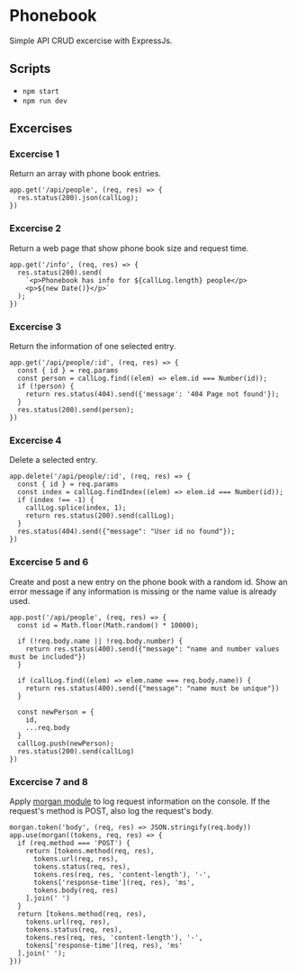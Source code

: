 # Phonebook

Simple API CRUD excercise with ExpressJs.

## Scripts

* `npm start`
* `npm run dev`

## Excercises

### Excercise 1

Return an array with phone book entries.

```
app.get('/api/people', (req, res) => {
  res.status(200).json(callLog);
})
```

### Excercise 2

Return a web page that show phone book size and request time.

```
app.get('/info', (req, res) => {
  res.status(200).send(
    `<p>Phonebook has info for ${callLog.length} people</p>
    <p>${new Date()}</p>`
  );
})
```

### Excercise 3

Return the information of one selected entry.

```
app.get('/api/people/:id', (req, res) => {
  const { id } = req.params
  const person = callLog.find((elem) => elem.id === Number(id));
  if (!person) {
    return res.status(404).send({'message': '404 Page not found'});
  } 
  res.status(200).send(person);
})
```

### Excercise 4

Delete a selected entry.

```
app.delete('/api/people/:id', (req, res) => {
  const { id } = req.params
  const index = callLog.findIndex((elem) => elem.id === Number(id));
  if (index !== -1) {
    callLog.splice(index, 1);
    return res.status(200).send(callLog);
  } 
  res.status(404).send({"message": "User id no found"});
})
```

### Excercise 5 and 6

Create and post a new entry on the phone book with a random id. Show an error message if any information is missing or the name value is already used.

```
app.post('/api/people', (req, res) => {
  const id = Math.floor(Math.random() * 10000);

  if (!req.body.name || !req.body.number) {
    return res.status(400).send({"message": "name and number values must be included"})
  }

  if (callLog.find((elem) => elem.name === req.body.name)) {
    return res.status(400).send({"message": "name must be unique"})
  }

  const newPerson = {
    id,
    ...req.body
  }
  callLog.push(newPerson); 
  res.status(200).send(callLog)
})
```


### Excercise 7 and 8

Apply [morgan module](https://github.com/expressjs/morgan) to log request information on the console. If the request's method is POST, also log the request's body.

```
morgan.token('body', (req, res) => JSON.stringify(req.body))
app.use(morgan((tokens, req, res) => {
  if (req.method === 'POST') {
    return [tokens.method(req, res),
      tokens.url(req, res),
      tokens.status(req, res),
      tokens.res(req, res, 'content-length'), '-',
      tokens['response-time'](req, res), 'ms',
      tokens.body(req, res)
    ].join(' ')
  }
  return [tokens.method(req, res),
    tokens.url(req, res),
    tokens.status(req, res),
    tokens.res(req, res, 'content-length'), '-',
    tokens['response-time'](req, res), 'ms'
  ].join(' ');
}))
```


